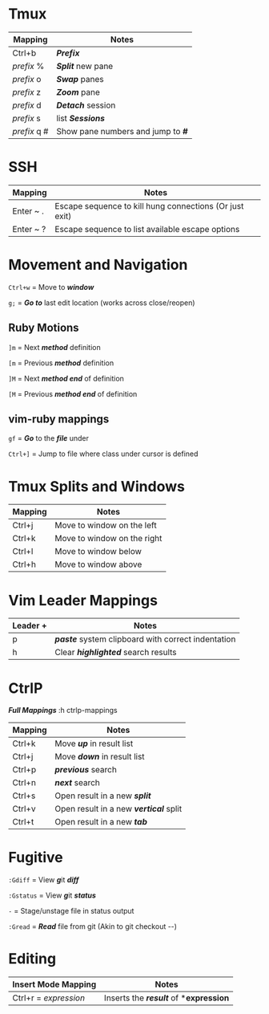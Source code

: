 # Tmux
| Mapping | Notes |
| ------- | ----- |
| Ctrl+b  | ***Prefix*** |
| _prefix_ % | ***Split*** new pane |
| _prefix_ o | ***Swap*** panes |
| _prefix_ z | ***Zoom*** pane |
| _prefix_ d | ***Detach*** session |
| _prefix_ s | list ***Sessions*** |
| _prefix_ q # | Show pane numbers and jump to ***#*** |

# SSH
| Mapping | Notes |
| ------- | ----- |
| Enter ~ . | Escape sequence to kill hung connections (Or just exit) |
| Enter ~ ? | Escape sequence to list available escape options |

# Movement and Navigation
`Ctrl+w` = Move to ***window***

`g;`     = ***Go to*** last edit location (works across close/reopen)

## Ruby Motions
`]m`     = Next ***method*** definition

`[m`      = Previous ***method*** definition

`]M`     = Next ***method end*** of definition

`[M`     = Previous ***method end*** of definition

## vim-ruby mappings
`gf`     = ***Go*** to the ***file*** under

`Ctrl+]` = Jump to file where class under cursor is defined

# Tmux Splits and Windows
| Mapping | Notes                       |
| ------- | --------------------------- |
| Ctrl+j  | Move to window on the left  |
| Ctrl+k  | Move to window on the right |
| Ctrl+l  | Move to window below        |
| Ctrl+h  | Move to window above        |

# Vim Leader Mappings
| Leader + | Notes                                                 |
| -------- | ----------------------------------------------------- |
|    p     | ***paste*** system clipboard with correct indentation |
|    h     | Clear ***highlighted*** search results                |

# CtrlP
***Full Mappings*** :h ctrlp-mappings

| Mapping | Notes                                     |
| ------- | ----------------------------------------- |
| Ctrl+k  | Move ***up*** in result list              |
| Ctrl+j  | Move ***down*** in result list            |
| Ctrl+p  | ***previous*** search                     |
| Ctrl+n  | ***next*** search                         |
| Ctrl+s  | Open result in a new ***split***          |
| Ctrl+v  | Open result in a new ***vertical*** split |
| Ctrl+t  | Open result in a new ***tab***            |


# Fugitive
`:Gdiff`   = View ***g***it ***diff***

`:Gstatus` = View ***g***it ***status***

`-`        = Stage/unstage file in status output

`:Gread`   = ***Read*** file from git (Akin to git checkout --)

# Editing

| Insert Mode Mapping   | Notes |
| --------------------- | ----- |
| Ctrl+r = *expression* | Inserts the ***result*** of ***expression** |
